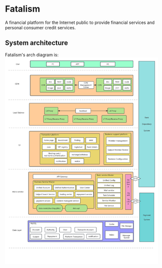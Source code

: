 # Fatalism
A financial platform for the Internet public to provide financial services and personal consumer credit services.

## System architecture

Fatalism's arch diagram is:
![ARCH](arch.png)